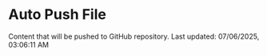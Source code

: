 # Auto Push File

Content that will be pushed to GitHub repository.
Last updated: 07/06/2025, 03:06:11 AM